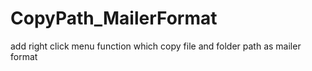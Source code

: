 CopyPath_MailerFormat
=====================

add right click menu function which copy file and folder path as mailer format
